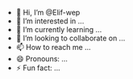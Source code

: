 - 👋 Hi, I’m @Elif-wep
- 👀 I’m interested in ...
- 🌱 I’m currently learning ...
- 💞️ I’m looking to collaborate on ...
- 📫 How to reach me ...
- 😄 Pronouns: ...
- ⚡ Fun fact: ...

<!---
Elif-wep/Elif-wep is a ✨ special ✨ repository because its `README.md` (this file) appears on your GitHub profile.
You can click the Preview link to take a look at your changes.
--->

